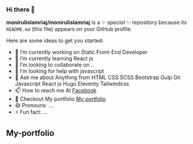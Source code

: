 ### Hi there 👋


**monirulislamriaj/monirulislamriaj** is a ✨ _special_ ✨ repository because its `README.md` (this file) appears on your GitHub profile.

Here are some ideas to get you started:

- 🔭 I’m currently working on Static Front-End Developer
- 🌱 I’m currently learning React js
- 👯 I’m looking to collaborate on ..
- 🤔 I’m looking for help with javascript
- 💬 Ask me about Anything from HTML CSS SCSS Bootstrap Gulp Git Javascript React js Hugo Eleventy Tailwindcss
- 📫 How to reach me At [Facebook](https://www.facebook.com/moniruislam.riaj/)
- 🤳 Checkout  My portfolio [My portfolio](https://riaj.netlify.app/)
- 😄 Pronouns: ...
- ⚡ Fun fact: ...
## My-portfolio


